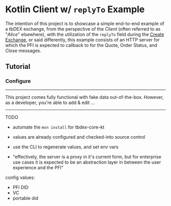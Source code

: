 # Kotlin Client w/ `replyTo` Example

The intention of this project is to showcase a simple end-to-end example of a tbDEX exchange, from the perspective of the *Client* (often referred to as "*Alice*" elsewhere), with the utilization of the `replyTo` field during the [Create Exchange](https://github.com/TBD54566975/tbdex/tree/main/specs/http-api#create-exchange), or said differently, this example consists of an HTTP server for which the PFI is expected to callback to for the Quote, Order Status, and Close messages.

## Tutorial

### Configure 

---

This project comes fully functional with fake data out-of-the-box. However, as a developer, you're able to add & edit ...

---

TODO 
- automate the `mvn install` for tbdex-core-kt


- values are already configured and checked-into source control
- use the CLI to regenerate values, and set env vars
- "effectively, the server is a proxy in it's current form, but for enterprise use cases it is expected to be an abstraction layer in between the user experience and the PFI"

config values:
- PFI DID
- VC
- portable did